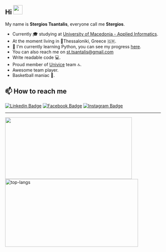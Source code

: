 ## Hi <img src="https://raw.githubusercontent.com/aemmadi/aemmadi/master/wave.gif" width="30" >
My name is **Stergios Tsantalis**, everyone call me **Stergios**.
- Currently 🎓 studying at [University of Macedonia - Applied Informatics](https://www.uom.gr/en/dai).
- At the moment living in 📍Thessaloniki, Greece :greece:.
- 🌱 I'm currently learning Python, you can see my progress [here](https://github.com/tsantalis02/Python).
- You can also reach me on <a href="mailto:st.tsantalis@gmail.com">st.tsantalis@gmail.com </a>
- Write readable code 💻.
- Proud member of [Univice](https://github.com/tsantalis02/Univice) team 🔝.
- Awesome team player.
- Basketball maniac 🏀.

## 📫 How to reach me

[![Linkedin Badge](https://img.shields.io/badge/-LinkedIn-black?style=flat-square&logo=Linkedin&logoColor=blue&link=https://www.linkedin.com/in/stergios-tsantalis-885529223)](https://www.linkedin.com/in/stergios-tsantalis-885529223)
[![Facebook Badge](https://img.shields.io/badge/-Facebook-blue?style=flat-square&logo=Facebook&logoColor=white&link=https://www.facebook.com/stergios.tsantalis)](https://www.facebook.com/stergios.tsantalis)    [![Instagram Badge](https://img.shields.io/badge/Instagram-ff69b4?style=flat-square&logo=instagram&logoColor=black&link=https://www.instagram.com/s_tsantalis/)](https://www.instagram.com/s_tsantalis/) 

<hr>
<img height="200em" width="410vw" src="http://github-readme-streak-stats.herokuapp.com?user=tsantalis02&theme=midnight-purple&date_format=M%20j%5B%2C%20Y%5D"> <br>
<img height="220em" width="430em" src="https://github-readme-stats-sage-seven-70.vercel.app/api/top-langs?username=tsantalis02&show_icons=true&locale=en&layout=compact&hide_border=true&theme=midnight-purple" alt="top-langs">


<!--
**tsantalis02/tsantalis02** is a ✨ _special_ ✨ repository because its `README.md` (this file) appears on your GitHub profile.

Here are some ideas to get you started:

- 🔭 I’m currently working on ...
- 🌱 I’m currently learning ...
- 👯 I’m looking to collaborate on ...
- 🤔 I’m looking for help with ...
- 💬 Ask me about ...
- 📫 How to reach me: ...
- 😄 Pronouns: ...
- ⚡ Fun fact: ...
-->
